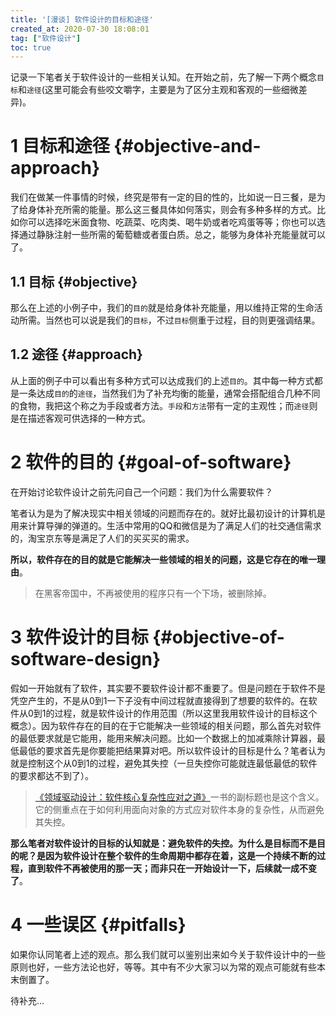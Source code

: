 ```yaml
---
title: '[漫谈] 软件设计的目标和途径'
created_at: 2020-07-30 18:08:01
tag: ["软件设计"]
toc: true
---
```


记录一下笔者关于软件设计的一些相关认知。在开始之前，先了解一下两个概念`目标`和`途径`(这里可能会有些咬文嚼字，主要是为了区分主观和客观的一些细微差异)。

# 1 目标和途径 {#objective-and-approach}

我们在做某一件事情的时候，终究是带有一定的目的性的，比如说一日三餐，是为了给身体补充所需的能量。那么这三餐具体如何落实，则会有多种多样的方式。比如你可以选择吃米面食物、吃蔬菜、吃肉类、喝牛奶或者吃鸡蛋等等；你也可以选择通过静脉注射一些所需的葡萄糖或者蛋白质。总之，能够为身体补充能量就可以了。

## 1.1 目标 {#objective}

那么在上述的小例子中，我们的`目的`就是给身体补充能量，用以维持正常的生命活动所需。当然也可以说是我们的`目标`，不过`目标`侧重于过程，目的则更强调结果。

## 1.2 途径 {#approach}

从上面的例子中可以看出有多种方式可以达成我们的上述`目的`。其中每一种方式都是一条达成`目的`的`途径`，当然我们为了补充均衡的能量，通常会搭配组合几种不同的食物，我把这个称之为手段或者方法。`手段`和`方法`带有一定的主观性；而`途径`则是在描述客观可供选择的一种方式。

# 2 软件的目的 {#goal-of-software}

在开始讨论软件设计之前先问自己一个问题：我们为什么需要软件？

笔者认为是为了解决现实中相关领域的问题而存在的。就好比最初设计的计算机是用来计算导弹的弹道的。生活中常用的QQ和微信是为了满足人们的社交通信需求的，淘宝京东等是满足了人们的买买买的需求。

**所以，软件存在的目的就是它能解决一些领域的相关的问题，这是它存在的唯一理由**。
> 在黑客帝国中，不再被使用的程序只有一个下场，被删除掉。

# 3 软件设计的目标 {#objective-of-software-design}

假如一开始就有了软件，其实要不要软件设计都不重要了。但是问题在于软件不是凭空产生的，不是从0到1一下子没有中间过程就直接得到了想要的软件的。在软件从0到1的过程，就是软件设计的作用范围（所以这里我用软件设计的目标这个概念）。因为软件存在的目的在于它能解决一些领域的相关问题，那么首先对软件的最低要求就是它能用，能用来解决问题。比如一个数据上的加减乘除计算器，最低最低的要求首先是你要能把结果算对吧。所以软件设计的目标是什么？笔者认为就是控制这个从0到1的过程，避免其失控（一旦失控你可能就连最低最低的软件的要求都达不到了）。

>[《领域驱动设计：软件核心复杂性应对之道》](https://book.douban.com/subject/5344973/)一书的副标题也是这个含义。它的侧重点在于如何利用面向对象的方式应对软件本身的复杂性，从而避免其失控。

**那么笔者对软件设计的目标的认知就是：避免软件的失控。为什么是目标而不是目的呢？是因为软件设计在整个软件的生命周期中都存在着，这是一个持续不断的过程，直到软件不再被使用的那一天；而非只在一开始设计一下，后续就一成不变了**。

# 4 一些误区 {#pitfalls}

如果你认同笔者上述的观点。那么我们就可以鉴别出来如今关于软件设计中的一些原则也好，一些方法论也好，等等。其中有不少大家习以为常的观点可能就有些本末倒置了。

待补充...